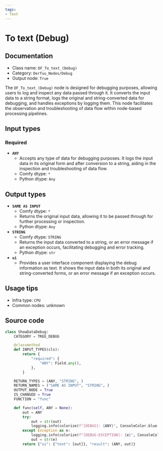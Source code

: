 ```yaml
---
tags:
- Text
---
```


# To text (Debug)
## Documentation
- Class name: `DF_To_text_(Debug)`
- Category: `Derfuu_Nodes/Debug`
- Output node: `True`

The `DF_To_text_(Debug)` node is designed for debugging purposes, allowing users to log and inspect any data passed through it. It converts the input data to a string format, logs the original and string-converted data for debugging, and handles exceptions by logging them. This node facilitates the observation and troubleshooting of data flow within node-based processing pipelines.
## Input types
### Required
- **`ANY`**
    - Accepts any type of data for debugging purposes. It logs the input data in its original form and after conversion to a string, aiding in the inspection and troubleshooting of data flow.
    - Comfy dtype: `*`
    - Python dtype: `Any`
## Output types
- **`SAME AS INPUT`**
    - Comfy dtype: `*`
    - Returns the original input data, allowing it to be passed through for further processing or inspection.
    - Python dtype: `Any`
- **`STRING`**
    - Comfy dtype: `STRING`
    - Returns the input data converted to a string, or an error message if an exception occurs, facilitating debugging and error tracking.
    - Python dtype: `str`
- **`ui`**
    - Provides a user interface component displaying the debug information as text. It shows the input data in both its original and string-converted forms, or an error message if an exception occurs.
## Usage tips
- Infra type: `CPU`
- Common nodes: unknown


## Source code
```python
class ShowDataDebug:
    CATEGORY = TREE_DEBUG

    @classmethod
    def INPUT_TYPES(cls):
        return {
            "required": {
                "ANY": Field.any(),
            },
        }

    RETURN_TYPES = (ANY, "STRING", )
    RETURN_NAMES = ("SAME AS INPUT", "STRING", )
    OUTPUT_NODE = True
    IS_CHANGED = True
    FUNCTION = "func"

    def func(self, ANY = None):
        out = ANY
        try:
            out = str(out)
            logging.info(colorize(f"[DEBUG]: {ANY}", ConsoleColor.blue.value))
        except Exception as e:
            logging.info(colorize(f"[DEBUG-EXCEPTION]: {e}", ConsoleColor.bold_red.value))
            out = str(e)
        return {"ui": {"text": [out]}, "result": (ANY, out)}

```
